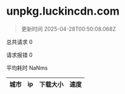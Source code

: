 
  # unpkg.luckincdn.com

  > 更新时间 2025-04-28T00:50:08.068Z
  
  总共请求 0

  请求报错 0

  平均耗时 NaNms

|城市|ip|下载大小|速度|
|-----|----------|---|---|

  